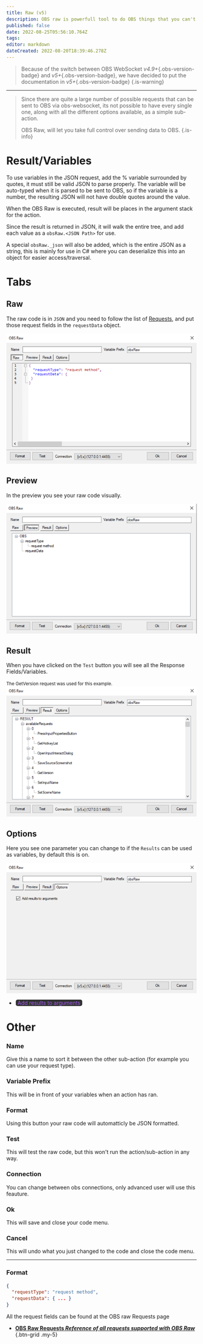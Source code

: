 ```yaml
---
title: Raw (v5)
description: OBS raw is powerfull tool to do OBS things that you can't do in regular sub-actions.
published: false
date: 2022-08-25T05:56:10.764Z
tags: 
editor: markdown
dateCreated: 2022-08-20T18:39:46.278Z
---
```


> Because of the switch between OBS WebSocket *v4.9+*{.obs-version-badge} and *v5+*{.obs-version-badge}, we have decided to put the documentation in *v5+*{.obs-version-badge}
{.is-warning}
---
> Since there are quite a large number of possible requests that can be sent to OBS via obs-websocket, its not possible to have every single one, along with all the different options available, as a simple sub-action.
>
> OBS Raw, will let you take full control over sending data to OBS.
{.is-info}
# Result/Variables
To use variables in the JSON request, add the % variable surrounded by quotes, it must still be valid JSON to parse properly.  The variable will be auto-typed when it is parsed to be sent to OBS, so if the variable is a number, the resulting JSON will not have double quotes around the value.

When the OBS Raw is executed, result will be places in the argument stack for the action.

Since the result is returned in JSON, it will walk the entire tree, and add each value as a `obsRaw.<JSON Path>` for use.

A special `obsRaw._json` will also be added, which is the entire JSON as a string, this is mainly for use in C# where you can deserialize this into an object for easier access/traversal.

# Tabs
## Raw
The raw code is in `JSON` and you need to follow the list of [Requests](/en/Broadcasters/OBS/Requests), and put those request fields in the `requestData` object.

![obsraw-menu-raw-default.png](/broadcasters/obs/raw/raw/obsraw-menu-raw-default.png)

## Preview
In the preview you see your raw code visually.

![obsraw-menu-preview.png](/broadcasters/obs/raw/preview/obsraw-menu-preview.png)
## Result
When you have clicked on the `Test` button you will see all the Response Fields/Variables.

<small>The GetVersion request was used for this example.</small>
![obsraw-menu-result-request-getversion.png](/broadcasters/obs/raw/result/obsraw-menu-result-request-getversion.png)
## Options
Here you see one parameter you can change to if the `Results` can be used as variables, by default this is on.

![obsraw-menu-options.png](/broadcasters/obs/raw/options/obsraw-menu-options.png)
- <span class="mdi mdi-checkbox-marked" style="color: #A158EE; background-color: #333333; padding: 0px 5px 0px 5px; margin: 0px 1px 0px 1px; border-radius: 5px;"> Add results to arguments</span>

# Other
### Name
Give this a name to sort it between the other sub-action (for example you can use your request type).

### Variable Prefix
This will be in front of your variables when an action has ran.

### Format
Using this button your raw code will automatticly be JSON formatted.

### Test
This will test the raw code, but this won't run the action/sub-action in any way.

### Connection
You can change between obs connections, only advanced user will use this feauture.

### Ok
This will save and close your code menu.

### Cancel
This will undo what you just changed to the code and close the code menu.

***

### Format
```json
{
  "requestType": "request method",
  "requestData": { ... }
}
```

All the request fields can be found at the OBS raw Requests page
- [<i class="mdi mdi-frequently-asked-questions text--obs"></i>**OBS Raw Requests *Reference of all requests supported with OBS Raw***](/en/Broadcasters/OBS/Requests)
{.btn-grid .my-5}